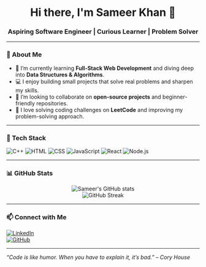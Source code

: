 <h1 align="center">Hi there, I'm Sameer Khan 👋</h1>
<h3 align="center">Aspiring Software Engineer | Curious Learner | Problem Solver</h3>

---

### 🧠 About Me

- 🌱 I’m currently learning **Full-Stack Web Development** and diving deep into **Data Structures & Algorithms**.
- 💻 I enjoy building small projects that solve real problems and sharpen my skills.
- 🤝 I’m looking to collaborate on **open-source projects** and beginner-friendly repositories.
- 🧩 I love solving coding challenges on **LeetCode** and improving my problem-solving approach.
---

### 🔧 Tech Stack

![C++](https://img.shields.io/badge/C++-00599C?style=flat-square&logo=c%2B%2B&logoColor=white)
![HTML](https://img.shields.io/badge/HTML5-e34c26?style=flat-square&logo=html5&logoColor=white)
![CSS](https://img.shields.io/badge/CSS3-1572B6?style=flat-square&logo=css3&logoColor=white)
![JavaScript](https://img.shields.io/badge/JavaScript-F7DF1E?style=flat-square&logo=javascript&logoColor=black)
![React](https://img.shields.io/badge/React-20232a?style=flat-square&logo=react&logoColor=61dafb)
![Node.js](https://img.shields.io/badge/Node.js-43853d?style=flat-square&logo=node.js&logoColor=white)

---

### 📊 GitHub Stats

<p align="center">
  <img src="https://github-readme-stats.vercel.app/api?username=Saamyy-code&show_icons=true&theme=radical" alt="Sameer's GitHub stats" />
  <br />
  <img src="https://github-readme-streak-stats.herokuapp.com/?user=Saamyy-code&theme=radical" alt="GitHub Streak" />
</p>

---

### 📫 Connect with Me

[![LinkedIn](https://img.shields.io/badge/LinkedIn-blue?style=flat-square&logo=linkedin&logoColor=white)](https://linkedin.com)  
[![GitHub](https://img.shields.io/badge/GitHub-100000?style=flat-square&logo=github&logoColor=white)](https://github.com/Saamyy-code)

---

_“Code is like humor. When you have to explain it, it’s bad.” – Cory House_

